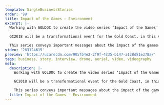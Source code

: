 ```yaml
---
template: SingleBusinessStories
order: '99'
title: Impact of the Games – Environment
excerpt: |-
  Working with GOLDOC to create the video series ‘Impact of the Games’ – In this video Jess Skarratt explains Environmental Impact of the GC2018 Commonwealth Games.

  GC2018 will be a transformational event for the Gold Coast, in this video Jess Skarratt explores the sustainability initiatives that have been put into place to manage the environmental impact of the games including  – banning all plastic drinking straws, helium balloons and plastic bags PLUS introducing water re-fill stations throughout the Gold Coast and planting 360 plants.

  This series conveys important messages about the impact of the games- make sure to watch Video 2 – Local Business and Communities and Video 3 – Future And Legacy
video: '263124615'
preview: 'https://ucarecdn.com/905fb4e2-2f9f-4235-b147-a128d81e378a/'
tags: business, story, interview, drone, aerial, video, videography
meta:
  description: |-
    Working with GOLDOC to create the video series ‘Impact of the Games’ – In this video Jess Skarratt explains Environmental Impact of the GC2018 Commonwealth Games.

    GC2018 will be a transformational event for the Gold Coast, in this video Jess Skarratt explores the sustainability initiatives that have been put into place to manage the environmental impact of the games including  – banning all plastic drinking straws, helium balloons and plastic bags PLUS introducing water re-fill stations throughout the Gold Coast and planting 360 plants.

    This series conveys important messages about the impact of the games- make sure to watch Video 2 – Local Business and Communities and Video 3 – Future And Legacy
  title: Impact of the Games – Environment
---
```

